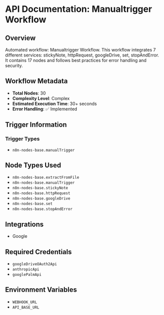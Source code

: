 # API Documentation: Manualtrigger Workflow

## Overview
Automated workflow: Manualtrigger Workflow. This workflow integrates 7 different services: stickyNote, httpRequest, googleDrive, set, stopAndError. It contains 17 nodes and follows best practices for error handling and security.

## Workflow Metadata
- **Total Nodes**: 30
- **Complexity Level**: Complex
- **Estimated Execution Time**: 30+ seconds
- **Error Handling**: ✅ Implemented

## Trigger Information
### Trigger Types
- `n8n-nodes-base.manualTrigger`

## Node Types Used
- `n8n-nodes-base.extractFromFile`
- `n8n-nodes-base.manualTrigger`
- `n8n-nodes-base.stickyNote`
- `n8n-nodes-base.httpRequest`
- `n8n-nodes-base.googleDrive`
- `n8n-nodes-base.set`
- `n8n-nodes-base.stopAndError`

## Integrations
- Google

## Required Credentials
- `googleDriveOAuth2Api`
- `anthropicApi`
- `googlePalmApi`

## Environment Variables
- `WEBHOOK_URL`
- `API_BASE_URL`

